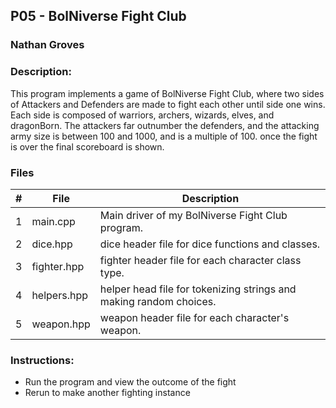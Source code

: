 ## P05 - BolNiverse Fight Club
### Nathan Groves
### Description:

This program implements a game of BolNiverse Fight Club, where two sides of Attackers and Defenders are made to fight each other until side one wins. Each side is composed of warriors, archers, wizards, elves, and dragonBorn. The attackers far outnumber the defenders, and the attacking army size is between 100 and 1000, and is a multiple of 100. once the fight is over the final scoreboard is shown.

### Files

|   #   | File     | Description                      |
| :---: | -------- | -------------------------------- |
|   1   | main.cpp | Main driver of my BolNiverse Fight Club program. |
|   2   | dice.hpp | dice header file for dice functions and classes. |
|   3   | fighter.hpp | fighter header file for each character class type. |
|   4   | helpers.hpp | helper head file for tokenizing strings and making random choices. |
|   5   | weapon.hpp | weapon header file for each character's weapon. |



### Instructions:

- Run the program and view the outcome of the fight
- Rerun to make another fighting instance



